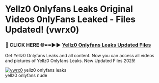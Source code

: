 # Yellz0 Onlyfans Leaks Original Videos 0nlyFans Leaked - Files Updated! (vwrx0)

<h3>🔴 CLICK HERE 🌐==►► <a href="https://tinyurl.com/x26r9saj" rel="nofollow">Yellz0 Onlyfans Leaks Updated Files</a></h3>

Get Yellz0 Onlyfans Leaks and all content. Now you can access all videos and pictures of Yellz0 Onlyfans Leaks. New Updated Files 2025!

[![vwrx0](https://i.imgur.com/LkgZPqh.gif)](https://tinyurl.com/x26r9saj)
yellz0 onlyfans leaks<br>
yellz0 onlyfans nude